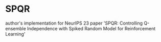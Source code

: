# SPQR
author's implementation for NeurIPS 23 paper 'SPQR: Controlling Q-ensemble Independence with Spiked Random Model for Reinforcement Learning'
